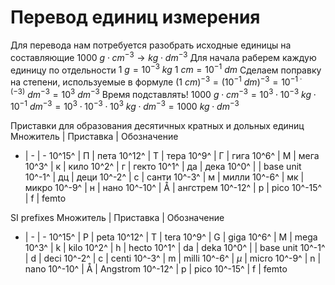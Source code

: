 # Перевод единиц измерения
Для перевода нам потребуется разобрать исходные единицы на составляющие
$1000\ g\cdot cm^{-3} \rightarrow kg \cdot dm^{-3}$
Для начала раберем каждую единицу по отдельности
$1\ g = 10^{-3}\ kg$
$1\ cm = 10^{-1}\ dm$
Сделаем поправку на степени, используемые в формуле
$(1\ cm)^{-3} = (10^{-1}\ dm)^{-3}=10^{-1\cdot(-3)}\ dm^{-3}=10^3\ dm^{-3}$
Время подставлять!
$1000\ g\cdot cm^{-3} = 10^3\cdot 10^{-3}\ kg \cdot 10^{-1}\ dm^{-3}= 10^3\cdot10^{-3}\cdot10^{3}\ kg\cdot dm^{-3}=1000\ kg\cdot dm^{-3}$

Приставки для образования десятичных кратных и дольных единиц
Множитель | Приставка | Обозначение
- | - | -
10^15^ | П | пета
10^12^ | Т | тера
10^9^ | Г | гига
10^6^ | М | мега
10^3^ | к | кило
10^2^ | г | гекто
10^1^ | да | дека
10^0^ | | base unit
10^-1^ | дц | деци
10^-2^ | с | санти
10^-3^ | м | милли
10^-6^ | мк | микро
10^-9^ | н | нано
10^-10^ | Å | ангстрем
10^-12^ | p | pico
10^-15^ | f | femto

SI prefixes
Множитель | Приставка | Обозначение
- | - | -
10^15^ | P | peta
10^12^ | T | tera
10^9^ | G | giga
10^6^ | M | mega
10^3^ | k | kilo
10^2^ | h | hecto
10^1^ | da | deka
10^0^ | | base unit
10^-1^ | d | deci
10^-2^ | c | centi
10^-3^ | m | milli
10^-6^ | $\mu$ | micro
10^-9^ | n | nano
10^-10^ | Å | Angstrom
10^-12^ | p | pico
10^-15^ | f | femto
<!--stackedit_data:
eyJoaXN0b3J5IjpbOTQ5MzIyMDQxLC0xMTE4NzI3NDk1LDcxMT
g1ODY0NiwtMjE2NTEyNDUsMTcwMjE2MTI3MV19
-->